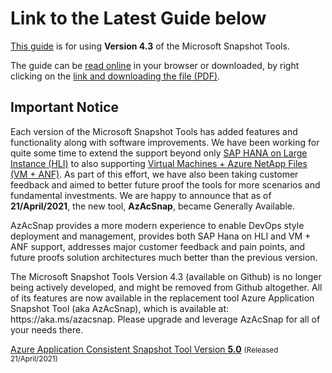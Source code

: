 # Link to the Latest Guide below

[This guide](../snapshot_tools_v4.3/Microsoft%20Snapshot%20Tools%20for%20SAP%20HANA%20on%20Azure%20v4.3.md) is for using **Version 4.3** of the Microsoft Snapshot Tools.

The guide can be [read online](../snapshot_tools_v4.3/Microsoft%20Snapshot%20Tools%20for%20SAP%20HANA%20on%20Azure%20v4.3.md) in your browser or downloaded, by right clicking on the [link and downloading the file (PDF)](../snapshot_tools_v4.3/Microsoft%20Snapshot%20Tools%20for%20SAP%20HANA%20on%20Azure%20v4.3.pdf).
</p>
<h2>Important Notice</h2>
Each version of the Microsoft Snapshot Tools has added features and functionality along with software improvements.  We have been working for quite some time to extend the support beyond only <a href="https://docs.microsoft.com/en-us/azure/virtual-machines/workloads/sap/hana-overview-architecture">SAP HANA on Large Instance (HLI)</a> to also supporting <a href="https://docs.microsoft.com/en-us/azure/azure-netapp-files/azure-netapp-files-solution-architectures#sap-hana">Virtual Machines + Azure NetApp Files (VM + ANF)</a>. As part of this effort, we have also been taking customer feedback and aimed to better future proof the tools for more scenarios and fundamental investments.  We are happy to announce that as of <b>21/April/2021</b>, the new tool, <b>AzAcSnap</b>, became Generally Available. 
</p>
AzAcSnap provides a more modern experience to enable DevOps style deployment and management, provides both SAP Hana on HLI and VM + ANF support, addresses major customer feedback and pain points, and future proofs solution architectures much better than the previous version.
</p>
The Microsoft Snapshot Tools Version 4.3 (available on Github) is no longer being actively developed, and might be removed from Github altogether. All of its features are now available in the replacement tool Azure Application Snapshot Tool (aka AzAcSnap), which is available at: https://aka.ms/azacsnap. Please upgrade and leverage AzAcSnap for all of your needs there.
</p>
<a href="https://docs.microsoft.com/en-us/azure/azure-netapp-files/azacsnap-release-notes#azacsnap-v50-build-202104216349---ga-released-21-april-2021">Azure Application Consistent Snapshot Tool Version <b>5.0</b></a> <small>(Released 21/April/2021)</small>
